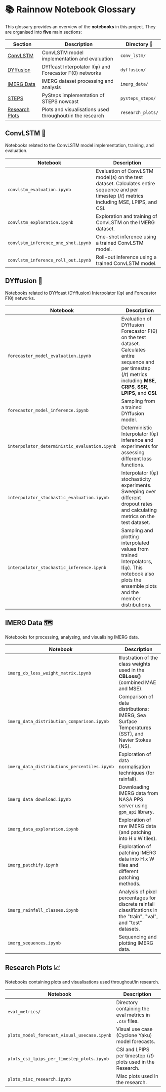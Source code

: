 # 📚 Rainnow Notebook Glossary
This glossary provides an overview of the **notebooks** in this project. They are organised into **five** main sections:

| Section | Description | Directory 📁 |
|---------|-------------|-----------|
| [ConvLSTM](#convlstm) | ConvLSTM model implementation and evaluation | `conv_lstm/` |
| [DYffusion](#dyffusion) | DYffcast Interpolator I(φ) and Forecastor F(θ) networks | `dyffusion/` |
| [IMERG Data](#imerg-data) | IMERG dataset processing and analysis | `imerg_data/` |
| [STEPS](#pysteps_steps) |  PySteps implementation of STEPS nowcast | `pysteps_steps/` |
| [Research Plots](#research_plots) | Plots and visualisations used throughout/in the research | `research_plots/` |

## ConvLSTM 🔗
Notebooks related to the ConvLSTM model implementation, training, and evaluation.

| Notebook | Description |
|----------|-------------|
| `convlstm_evaluation.ipynb` | Evaluation of ConvLSTM model(s) on the test dataset. Calculates entire sequence and per timestep ($/t$) metrics including MSE, LPIPS, and CSI. |
| `convlstm_exploration.ipynb` | Exploration and training of ConvLSTM on the IMERG dataset. |
| `convlstm_inference_one_shot.ipynb` | One-shot inference using a trained ConvLSTM model. |
| `convlstm_inference_roll_out.ipynb` | Roll-out inference using a trained ConvLSTM model. |

## DYffusion 🔮
Notebooks related to DYffcast (DYffusion) Interpolator I(φ) and Forecastor F(θ) networks.

| Notebook | Description |
|----------|-------------|
| `forecastor_model_evaluation.ipynb` | Evaluation of DYffusion Forecastor F(θ) on the test dataset. Calculates entire sequence and per timestep ($/t$) metrics including **MSE**, **CRPS**, **SSR**, **LPIPS**, and **CSI**. |
| `forecastor_model_inference.ipynb` | Sampling from a trained DYffusion model. |
| `interpolator_deterministic_evaluation.ipynb` | Deterministic Interpolator I(φ) inference and experiments for assessing different loss functions. |
| `interpolator_stochastic_evaluation.ipynb` | Interpolator I(φ) stochasticity experiments. Sweeping over different dropout rates and calculating metrics on the test dataset. |
| `interpolator_stochastic_inference.ipynb` | Sampling and plotting interpolated values from trained Interpolators, I(φ). This notebook also plots the ensemble plots and the member distributions. |

## IMERG Data 🗺️
Notebooks for processing, analysing, and visualising IMERG data.

| Notebook | Description |
|----------|-------------|
| `imerg_cb_loss_weight_matrix.ipynb` | Illustration of the class weights used in the **CBLoss()** (combined MAE and MSE). |
| `imerg_data_distribution_comparison.ipynb` | Comparison of data distributions: IMERG, Sea Surface Temperatures (SST), and Navier Stokes (NS). |
| `imerg_data_distributions_percentiles.ipynb` | Exploration of data normalisation techniques (for rainfall). |
| `imerg_data_download.ipynb` | Downloading IMERG data from NASA PPS server using `gpm_api` library. |
| `imerg_data_exploration.ipynb` | Exploration of raw IMERG data (and patching into H x W tiles). |
| `imerg_patchify.ipynb` | Exploration of patching IMERG data into H x W tiles and different patching methods. |
| `imerg_rainfall_classes.ipynb` | Analysis of pixel percentages for discrete rainfall classifications in the "train", "val", and "test" datasets. |
| `imerg_sequences.ipynb` | Sequencing and plotting IMERG data. |

## Research Plots 📈
Notebooks containing plots and visualisations used throughout/in research.

| Notebook | Description |
|----------|-------------|
| `eval_metrics/` | Directory containing the eval metrics in `.csv` files. |
| `plots_model_forecast_visual_usecase.ipynb` | Visual use case (Cyclone Yaku) model forecasts. |
| `plots_csi_lpips_per_timestep_plots.ipynb` | CSI and LPIPS per timestep ($/t$) plots used in the Research. |
| `plots_misc_research.ipynb` | Misc plots used in the research. |
